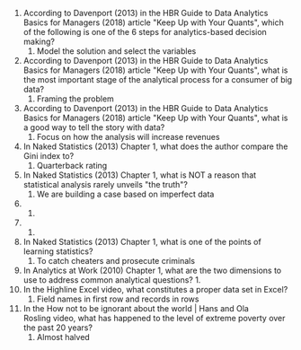 1. According to Davenport (2013) in the HBR Guide to Data Analytics Basics for Managers (2018) article "Keep Up with Your Quants", which of the following is one of the 6 steps for analytics-based decision making?
	1. Model the solution and select the variables
2. According to Davenport (2013) in the HBR Guide to Data Analytics Basics for Managers (2018) article "Keep Up with Your Quants", what is the most important stage of the analytical process for a consumer of big data?
	1. Framing the problem
3. According to Davenport (2013) in the HBR Guide to Data Analytics Basics for Managers (2018) article "Keep Up with Your Quants", what is a good way to tell the story with data?
	1. Focus on how the analysis will increase revenues
4. In Naked Statistics (2013) Chapter 1, what does the author compare the Gini index to?
	1. Quarterback rating
5. In Naked Statistics (2013) Chapter 1, what is NOT a reason that statistical analysis rarely unveils "the truth"?
	1. We are building a case based on imperfect data
6. 
	1. 
7. 
	1. 
8. In Naked Statistics (2013) Chapter 1, what is one of the points of learning statistics?
	1. To catch cheaters and prosecute criminals
9. In Analytics at Work (2010) Chapter 1, what are the two dimensions to use to address common analytical questions?
	1. 
10. In the Highline Excel video, what constitutes a proper data set in Excel?
	1. Field names in first row and records in rows
11. In the How not to be ignorant about the world | Hans and Ola Rosling video, what has happened to the level of extreme poverty over the past 20 years?
	1. Almost halved